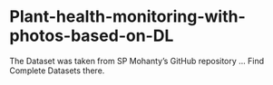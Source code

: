 # Plant-health-monitoring-with-photos-based-on-DL
The Dataset was taken from SP Mohanty’s
GitHub repository ...
Find Complete Datasets there.
